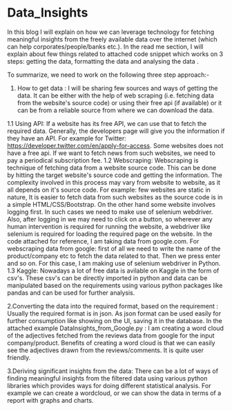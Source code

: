 # Data_Insights


In this blog I will explain on how we can leverage technology for fetching meaningful insights from the freely available data over the internet (which can help corporates/people/banks etc.). In the read me section, I will explain about few things related to attached code snippet which works on 3 steps: getting the data, formatting the data and analysing the data .

To summarize, we need to work on the following three step approach:-

1. How to get data : I will be sharing few sources and ways of getting the data. It can be either with the help of web scraping (i.e. fetching data from the website's source code) or using their free api (if available) or it can be from a reliable source from where we can download the data. 

1.1 Using API: If a website has its free API, we can use that to fetch the required data. Generally, the developers page will give you the information if they have an API. For example for Twitter: https://developer.twitter.com/en/apply-for-access.
Some websites does not have a free api. If we want to fetch news from such websites, we need to pay a periodical subscription fee.
1.2 Webscraping: Webscraping is technique of fetching data from a website source code. This can be done by hitting the target website's source code and getting the information. The complexity involved in this process may vary from website to website, as it all depends on it's source code. For example: few websites are static in nature, It is easier to fetch data from such websites as the source code is in a simple HTML/CSS/Bootstrap. On the other hand some website involves logging first. In such cases we need to make use of selenium webdriver. Also, after logging in we may need to click on a button, so wherever any human intervention is required for running the website, a webdriver like selenium is required for loading the required page on the website. In the code attached for reference, I am taking data from google.com. For webscraping data from google: first of all we need to write the name of the product/company etc to fetch the data related to that. Then we press enter and so on. For this case, I am making use of selenium webdriver in Python.
1.3 Kaggle: Nowadays a lot of free data is avilable on Kaggle in the form of csv's. These csv's can be directly imported in python and data can be manipulated based on the requirements using various python packages like pandas and can be used for further analysis.


2.Converting the data into the required format, based on the requirement : Usually the required format is in json. As json format can be used easily for further consumption like showing on the UI, saving it in the database. In the attached example DataInsights_from_Google.py : I am creating a word cloud of the adjectives fetched from the reviews data from google for the input company/product. Benefits of creating a word cloud is that we can easily see the adjectives drawn from the reviews/comments. It is quite user friendly.


3.Deriving significant insights from the data: There can be a lot of ways of finding meaningful insights from the filtered data using various python libraries which provides ways for doing different statistical analysis. For example we can create a wordcloud, or we can show the data in terms of a report with graphs and charts.

